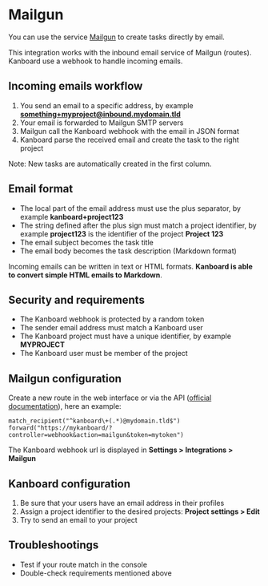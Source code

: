 Mailgun
=======

You can use the service [Mailgun](http://www.mailgun.com/) to create tasks directly by email.

This integration works with the inbound email service of Mailgun (routes).
Kanboard use a webhook to handle incoming emails.

Incoming emails workflow
------------------------

1. You send an email to a specific address, by example **something+myproject@inbound.mydomain.tld**
2. Your email is forwarded to Mailgun SMTP servers
3. Mailgun call the Kanboard webhook with the email in JSON format
4. Kanboard parse the received email and create the task to the right project

Note: New tasks are automatically created in the first column.

Email format
------------

- The local part of the email address must use the plus separator, by example **kanboard+project123**
- The string defined after the plus sign must match a project identifier, by example **project123** is the identifier of the project **Project 123**
- The email subject becomes the task title
- The email body becomes the task description (Markdown format)

Incoming emails can be written in text or HTML formats.
**Kanboard is able to convert simple HTML emails to Markdown**.

Security and requirements
-------------------------

- The Kanboard webhook is protected by a random token
- The sender email address must match a Kanboard user
- The Kanboard project must have a unique identifier, by example **MYPROJECT**
- The Kanboard user must be member of the project

Mailgun configuration
---------------------

Create a new route in the web interface or via the API ([official documentation](https://documentation.mailgun.com/user_manual.html#routes)), here an example:

```
match_recipient("^kanboard\+(.*)@mydomain.tld$")
forward("https://mykanboard/?controller=webhook&action=mailgun&token=mytoken")
```

The Kanboard webhook url is displayed in **Settings > Integrations > Mailgun**

Kanboard configuration
----------------------

1. Be sure that your users have an email address in their profiles
2. Assign a project identifier to the desired projects: **Project settings > Edit**
3. Try to send an email to your project

Troubleshootings
----------------

- Test if your route match in the console
- Double-check requirements mentioned above
